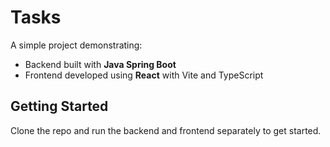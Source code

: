 # Tasks

A simple project demonstrating:

- Backend built with **Java Spring Boot**  
- Frontend developed using **React** with Vite and TypeScript

## Getting Started

Clone the repo and run the backend and frontend separately to get started.
